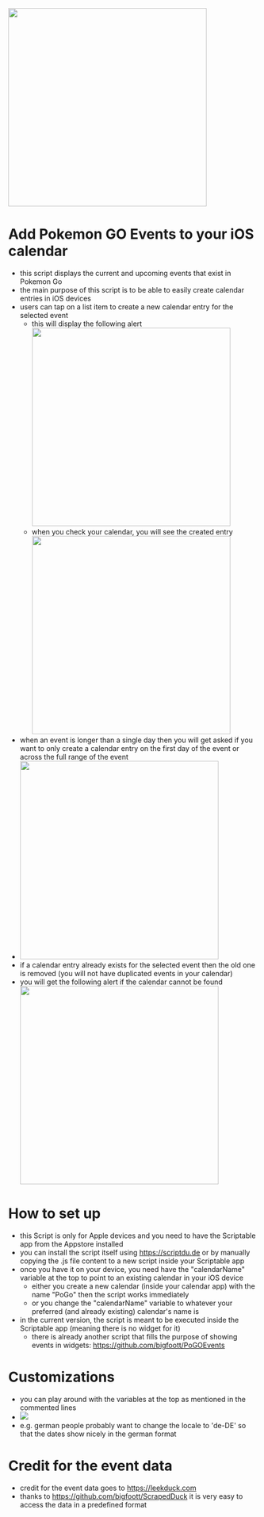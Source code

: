 <img src="images/eventList.PNG" width="400"/>

# Add Pokemon GO Events to your iOS calendar
- this script displays the current and upcoming events that exist in Pokemon Go
- the main purpose of this script is to be able to easily create calendar entries in iOS devices
- users can tap on a list item to create a new calendar entry for the selected event
  - this will display the following alert <img src="images/success.PNG" width="400"/>
  - when you check your calendar, you will see the created entry <img src="images/comDayExample.PNG" width="400"/>
- when an event is longer than a single day then you will get asked if you want to only create a calendar entry on the first day of the event or across the full range of the event
- <img src="images/multiDayEvent.PNG" width="400"/>
- if a calendar entry already exists for the selected event then the old one is removed (you will not have duplicated events in your calendar)
- you will get the following alert if the calendar cannot be found <img src="images/wrongCalendarName.PNG" width="400"/>

# How to set up 
- this Script is only for Apple devices and you need to have the Scriptable app from the Appstore installed
- you can install the script itself using https://scriptdu.de or by manually copying the .js file content to a new script inside your Scriptable app
- once you have it on your device, you need have the "calendarName" variable at the top to point to an existing calendar in your iOS device
  - either you create a new calendar (inside your calendar app) with the name "PoGo" then the script works immediately
  - or you change the "calendarName" variable to whatever your preferred (and already existing) calendar's name is
- in the current version, the script is meant to be executed inside the Scriptable app (meaning there is no widget for it)
  - there is already another script that fills the purpose of showing events in widgets: https://github.com/bigfoott/PoGOEvents

# Customizations
- you can play around with the variables at the top as mentioned in the commented lines
- ![](images/variables.PNG)
- e.g. german people probably want to change the locale to 'de-DE' so that the dates show nicely in the german format

# Credit for the event data
- credit for the event data goes to https://leekduck.com
- thanks to https://github.com/bigfoott/ScrapedDuck it is very easy to access the data in a predefined format
